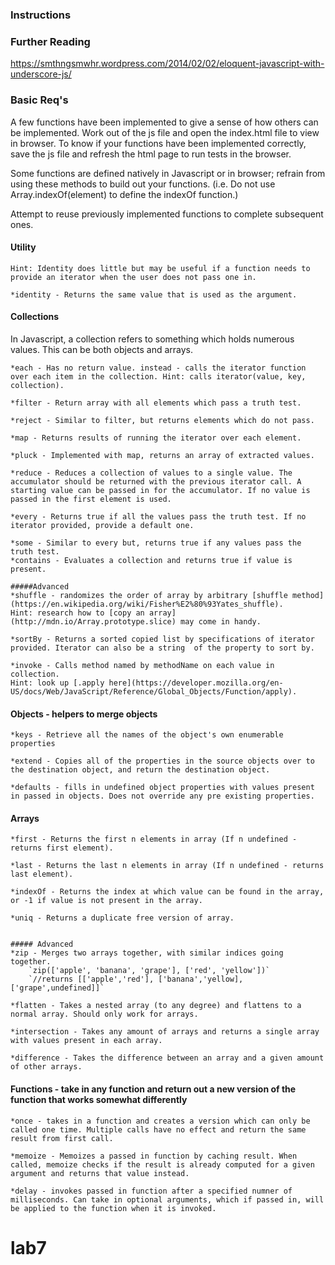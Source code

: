### Instructions

### Further Reading
https://smthngsmwhr.wordpress.com/2014/02/02/eloquent-javascript-with-underscore-js/

### Basic Req's

A few functions have been implemented to give a sense of how others can be implemented. Work out of the js file and open the index.html file to view in browser. To know if your functions have been implemented correctly, save the js file and refresh the html page to run tests in the browser.

Some functions are defined natively in Javascript or in browser; refrain from using these methods to build out your functions. (i.e. Do not use Array.indexOf(element) to define the indexOf function.)

Attempt to reuse previously implemented functions to complete subsequent ones.

#### Utility
	Hint: Identity does little but may be useful if a function needs to provide an iterator when the user does not pass one in.

	*identity - Returns the same value that is used as the argument.

#### Collections

In Javascript, a collection refers to something which holds numerous values. This can be both objects and arrays.

	*each - Has no return value. instead - calls the iterator function over each item in the collection. Hint: calls iterator(value, key, collection).

	*filter - Return array with all elements which pass a truth test.

	*reject - Similar to filter, but returns elements which do not pass.

	*map - Returns results of running the iterator over each element.

	*pluck - Implemented with map, returns an array of extracted values.

	*reduce - Reduces a collection of values to a single value. The accumulator should be returned with the previous iterator call. A starting value can be passed in for the accumulator. If no value is passed in the first element is used.

	*every - Returns true if all the values pass the truth test. If no iterator provided, provide a default one.

	*some - Similar to every but, returns true if any values pass the truth test.
	*contains - Evaluates a collection and returns true if value is present.

	#####Advanced
	*shuffle - randomizes the order of array by arbitrary [shuffle method](https://en.wikipedia.org/wiki/Fisher%E2%80%93Yates_shuffle).
	Hint: research how to [copy an array](http://mdn.io/Array.prototype.slice) may come in handy.

	*sortBy - Returns a sorted copied list by specifications of iterator provided. Iterator can also be a string  of the property to sort by.

	*invoke - Calls method named by methodName on each value in collection.
	Hint: look up [.apply here](https://developer.mozilla.org/en-US/docs/Web/JavaScript/Reference/Global_Objects/Function/apply).


#### Objects - helpers to merge objects
	*keys - Retrieve all the names of the object's own enumerable properties

	*extend - Copies all of the properties in the source objects over to the destination object, and return the destination object.

	*defaults - fills in undefined object properties with values present in passed in objects. Does not override any pre existing properties.


#### Arrays
	*first - Returns the first n elements in array (If n undefined - returns first element).

	*last - Returns the last n elements in array (If n undefined - returns last element).

	*indexOf - Returns the index at which value can be found in the array, or -1 if value is not present in the array.

	*uniq - Returns a duplicate free version of array.


	##### Advanced
	*zip - Merges two arrays together, with similar indices going together.
		`zip(['apple', 'banana', 'grape'], ['red', 'yellow'])`
		`//returns [['apple','red'], ['banana','yellow], ['grape',undefined]]`

	*flatten - Takes a nested array (to any degree) and flattens to a normal array. Should only work for arrays.

	*intersection - Takes any amount of arrays and returns a single array with values present in each array.

	*difference - Takes the difference between an array and a given amount of other arrays.



#### Functions -  take in any function and return out a new version of the function that works somewhat differently

	*once - takes in a function and creates a version which can only be called one time. Multiple calls have no effect and return the same result from first call.

	*memoize - Memoizes a passed in function by caching result. When called, memoize checks if the result is already computed for a given argument and returns that value instead.

	*delay - invokes passed in function after a specified numner of milliseconds. Can take in optional arguments, which if passed in, will be applied to the function when it is invoked.

# lab7
